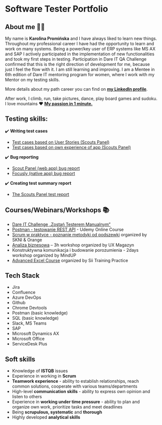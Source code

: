 # Software Tester Portfolio 
## About me :woman_technologist:
My name is **Karolina Promińska** and I have always liked to learn new things. Throughout my professional career I have had the opportunity to learn and work on many systems. Being a power/key user of ERP systems like MS AX and SAP I actively participated in the implementation of new functionalities and took my first steps in testing. Participation in Dare IT QA Challenge confirmed that this is the right direction of development for me, because just I feel the flow with it. I am still learning and improving. I am a Mentee in 6th edition of Dare IT mentoring program for women, where I work with my Mentor on my testing skills.

More details about my path career you can find on [**my LinkedIn profile**](https://www.linkedin.com/in/karolina-prominska/).

After work, I climb, run, take pictures, dance, play board games and sudoku. I love mountains :heart: [**My passion in 1 minute.**](https://drive.google.com/file/d/14Qt4NMJQAOEtbhlqlQqwHNQEt2YwHD6w/view?usp=sharing)


## Testing skills:
:heavy_check_mark: **Writing test cases**
* [Test cases based on User Stories (Scouts Panel)](https://docs.google.com/spreadsheets/d/13vUjwls6okrYgADehpRCX5g61NkrNmi6/edit?usp=share_link&ouid=107944882906340188087&rtpof=true&sd=true)
* [Test cases based on own experience of app (Scouts Panel)](https://docs.google.com/spreadsheets/d/141l16PA1Q9eklivBUfYRE3LME7Fc75PE/edit?usp=share_link&ouid=107944882906340188087&rtpof=true&sd=true)
  
:heavy_check_mark: **Bug reporting**
* [Scout Panel (web app) bug report](https://docs.google.com/spreadsheets/d/14A49idsNVber9m530dhetZLWymXHfJVW/edit?usp=share_link&ouid=107944882906340188087&rtpof=true&sd=true)
* [Focusly (native app) bug report](https://docs.google.com/spreadsheets/d/14ExTeGlo8Oc50qQUzaX1iR4K1aPaDVQ1/edit?usp=share_link&ouid=107944882906340188087&rtpof=true&sd=true)
  
:heavy_check_mark: **Creating test summary report**
* [The Scouts Panel test report](https://drive.google.com/file/d/147_iTIjVWYnesGxa0THdaQsY3FcaTybd/view?usp=share_link)

## Courses/Webinars/Workshops :books:
* [Dare IT Challenge „Zostań Testerem Manualnym”](https://drive.google.com/file/d/1SivA148s2l-qyjL0Pz5bhw7bfRoNlWEF/view?usp=drivesdk)
* [Postman - testowanie REST API](https://drive.google.com/file/d/14QUCx9Q8vm8wTl6-Cv6k9Ex1_9jAab-u/view?usp=share_link) - Udemy Online Course
* [Scrum w praktyce - poznanie metodyki od podszewki](https://drive.google.com/file/d/14GvfCWIT04txQWIKhIIhlvms199e-oHY/view?usp=share_link) organized by SKNI & Orange 
* [Analiza biznesowa](https://drive.google.com/file/d/14GbAUtE-ohzitNsU8B_3JR7Kj8UJkTsV/view?usp=share_link) – 3h workshop organized by UX Magazyn
* Konstruktywna komunikacja i budowanie porozumienia - 2days workshop organized by MindUP
* [Advanced Excel Course](https://drive.google.com/file/d/14HGr5E1eUXOe0G4Ne5DQRAUtaZJ7MCv8/view?usp=share_link) organized by Sii Training Practice

## Tech Stack
* Jira
* Confluence
* Azure DevOps
* Github
* Chrome Devtools 
* Postman (basic knowledge)
* SQL (basic knowledge)
* Slack, MS Teams
* SAP
* Microsoft Dynamics AX
* Microsoft Office
* ServiceDesk Plus

## Soft skills
* Knowledge of **ISTQB** issues
* Experience in working in **Scrum**
* **Teamwork experience** - ability to establish relationships, reach common solutions, cooperate with various teams/departments
* High-level **communication skills** - ability to express own opinion and listen to others 
* Experience in **working under time pressure** - ability to plan and organize own work, prioritize tasks and meet deadlines
* Being **scrupulous, systematic** and **thorough**
* Highly developed **analytical skills**
